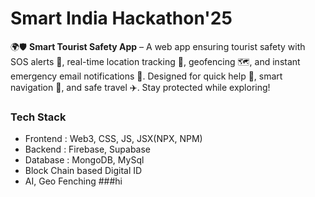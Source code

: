 # Smart India Hackathon'25
🌍🛡️ **Smart Tourist Safety App** – A web app ensuring tourist safety with SOS alerts 🚨, real-time location tracking 📍, geofencing 🗺️, and instant emergency email notifications 📧. Designed for quick help 🤝, smart navigation 🧭, and safe travel ✈️. Stay protected while exploring!

### Tech Stack 
- Frontend : Web3, CSS, JS, JSX(NPX, NPM)
- Backend : Firebase, Supabase
- Database : MongoDB, MySql
- Block Chain based Digital ID
- AI, Geo Fenching
###hi
